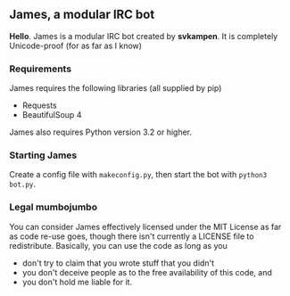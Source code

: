 ## James, a modular IRC bot

**Hello**. James is a modular IRC bot created by **svkampen**.
It is completely Unicode-proof (for as far as I know)

### Requirements
James requires the following libraries (all supplied by pip)

* Requests
* BeautifulSoup 4

James also requires Python version 3.2 or higher.

### Starting James
Create a config file with `makeconfig.py`, then start the bot with `python3 bot.py`.

### Legal mumbojumbo
You can consider James effectively licensed under the MIT License as far as code re-use goes,
though there isn't currently a LICENSE file to redistribute.
Basically, you can use the code as long as you

* don't try to claim that you wrote stuff that you didn't
* you don't deceive people as to the free availability of this code, and 
* you don't hold me liable for it.
